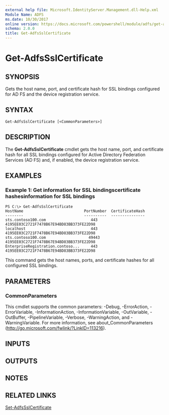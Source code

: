 ```yaml
---
external help file: Microsoft.IdentityServer.Management.dll-Help.xml
Module Name: ADFS
ms.date: 10/30/2017
online version: https://docs.microsoft.com/powershell/module/adfs/get-adfssslcertificate?view=windowsserver2012r2-ps&wt.mc_id=ps-gethelp
schema: 2.0.0
title: Get-AdfsSslCertificate
---
```


# Get-AdfsSslCertificate

## SYNOPSIS
Gets the host name, port, and certificate hash for SSL bindings configured for AD FS and the device registration service.

## SYNTAX

```
Get-AdfsSslCertificate [<CommonParameters>]
```

## DESCRIPTION
The **Get-AdfsSslCertificate** cmdlet gets the host name, port, and certificate hash for all SSL bindings configured for Active Directory Federation Services (AD FS) and, if enabled, the device registration service.

## EXAMPLES

### Example 1: Get information for SSL bindingscertificate hashesinformation for SSL bindings
```
PS C:\> Get-AdfsSslCertificate
HostName                           PortNumber  CertificateHash
--------                           ----------  ---------------
sts.contoso100.com                    443      4195EE03C2721F7478B67E94BD83BB373FE22D98
localhost                             443      4195EE03C2721F7478B67E94BD83BB373FE22D98
sts.contoso100.com                   49443     4195EE03C2721F7478B67E94BD83BB373FE22D98
EnterpriseRegistration.contoso...     443      4195EE03C2721F7478B67E94BD83BB373FE22D98
```

This command gets the host names, ports, and certificate hashes for all configured SSL bindings.

## PARAMETERS

### CommonParameters
This cmdlet supports the common parameters: -Debug, -ErrorAction, -ErrorVariable, -InformationAction, -InformationVariable, -OutVariable, -OutBuffer, -PipelineVariable, -Verbose, -WarningAction, and -WarningVariable. For more information, see about_CommonParameters (http://go.microsoft.com/fwlink/?LinkID=113216).

## INPUTS

## OUTPUTS

## NOTES

## RELATED LINKS

[Set-AdfsSslCertificate](./Set-AdfsSslCertificate.md)

